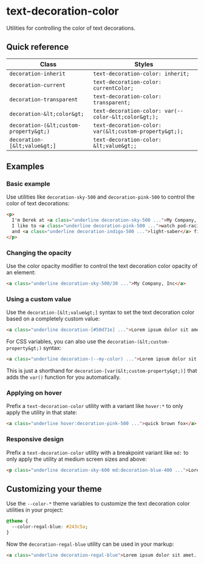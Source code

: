 # text-decoration-color

Utilities for controlling the color of text decorations.

## Quick reference

| Class                    | Styles                                   |
|--------------------------|------------------------------------------|
| `decoration-inherit`     | `text-decoration-color: inherit;`        |
| `decoration-current`     | `text-decoration-color: currentColor;`   |
| `decoration-transparent` | `text-decoration-color: transparent;`    |
| `decoration-&lt;color&gt;`     | `text-decoration-color: var(--color-&lt;color&gt;);` |
| `decoration-(&lt;custom-property&gt;)` | `text-decoration-color: var(&lt;custom-property&gt;);` |
| `decoration-[&lt;value&gt;]`   | `text-decoration-color: &lt;value&gt;;`        |


## Examples

### Basic example

Use utilities like `decoration-sky-500` and `decoration-pink-500` to control the color of text decorations:

```html
<p>
  I'm Derek at <a class="underline decoration-sky-500 ...">My Company, Inc</a>.
  I like to <a class="underline decoration-pink-500 ...">watch pod-racing</a>
  and <a class="underline decoration-indigo-500 ...">light-saber</a> fights.
</p>
```

### Changing the opacity

Use the color opacity modifier to control the text decoration color opacity of an element:

```html
<a class="underline decoration-sky-500/30 ...">My Company, Inc</a>
```

### Using a custom value

Use the `decoration-[&lt;value&gt;]` syntax to set the text decoration color based on a completely custom value:

```html
<a class="underline decoration-[#50d71e] ...">Lorem ipsum dolor sit amet...</a>
```

For CSS variables, you can also use the `decoration-(&lt;custom-property&gt;)` syntax:

```html
<a class="underline decoration-(--my-color) ...">Lorem ipsum dolor sit amet...</a>
```

This is just a shorthand for `decoration-[var(&lt;custom-property&gt;)]` that adds the `var()` function for you automatically.

### Applying on hover

Prefix a `text-decoration-color` utility with a variant like `hover:*` to only apply the utility in that state:

```html
<a class="underline hover:decoration-pink-500 ...">quick brown fox</a>
```


### Responsive design

Prefix a `text-decoration-color` utility with a breakpoint variant like `md:` to only apply the utility at medium screen sizes and above:

```html
<p class="underline decoration-sky-600 md:decoration-blue-400 ...">Lorem ipsum dolor sit amet...</p>
```


## Customizing your theme

Use the `--color-*` theme variables to customize the text decoration color utilities in your project:

```css
@theme {
  --color-regal-blue: #243c5a;
}
```

Now the `decoration-regal-blue` utility can be used in your markup:

```html
<a class="underline decoration-regal-blue">Lorem ipsum dolor sit amet...</a>
```


